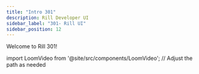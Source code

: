 ```yaml
---
title: "Intro 301"
description: Rill Developer UI
sidebar_label: "301- Rill UI"
sidebar_position: 12
---
```


Welcome to Rill 301!

import LoomVideo from '@site/src/components/LoomVideo'; // Adjust the path as needed

<LoomVideo loomId="c1d25d6e2b804678b287e26971555a5d" />
